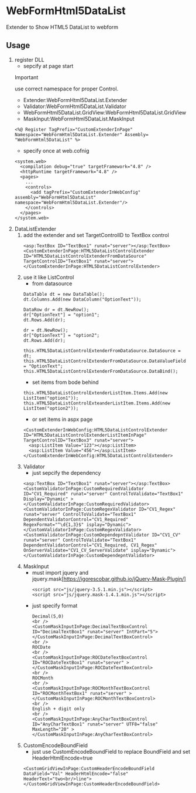 # WebFormHtml5DataList
Extender to Show HTML5 DataList to webform

## Usage
1. register DLL
   - sepcify at page start
   > [!IMPORTANT]
   > use correct namespace for proper Control.
   > * Extender:WebFormHtml5DataList.Extender
   > * Validator:WebFormHtml5DataList.Validator
   > * WebFormHtml5DataList.GridView:WebFormHtml5DataList.GridView
   > * MaskInput:WebFormHtml5DataList.MaskInput
   ```
   <%@ Register TagPrefix="CustomExtenderInPage" Namespace="WebFormHtml5DataList.Extender" Assembly= "WebFormHtml5DataList" %>
   ```
   - specify once at web.cofnig 
   ```
   <system.web>
     <compilation debug="true" targetFramework="4.8" />
     <httpRuntime targetFramework="4.8" />
     <pages>
       ...
       <controls>
         <add tagPrefix="CustomExtenderInWebConfig" assembly="WebFormHtml5DataList" namespace="WebFormHtml5DataList.Extender"/>
       </controls>
     </pages>
   </system.web>
   ```
2. DataListExtender
   1. add the extender and set TargetControlID to TextBox control 
      ```
      <asp:TextBox ID="TextBox1" runat="server"></asp:TextBox>
      <CustomExtenderInPage:HTML5DataListControlExtender ID="HTML5DataListControlExtenderFromDataSource" TargetControlID="TextBox1" runat="server">                
      </CustomExtenderInPage:HTML5DataListControlExtender>
      ```
   2. use it like ListControl 
      - from datasource 
      ```
      DataTable dt = new DataTable();
      dt.Columns.Add(new DataColumn("OptionText"));
      
      DataRow dr = dt.NewRow();
      dr["OptionText"] = "option1";
      dt.Rows.Add(dr);
      
      dr = dt.NewRow();
      dr["OptionText"] = "option2";
      dt.Rows.Add(dr);
      
      this.HTML5DataListControlExtenderFromDataSource.DataSource = dt;
      this.HTML5DataListControlExtenderFromDataSource.DataValueField = "OptionText";
      this.HTML5DataListControlExtenderFromDataSource.DataBind();
      ```
      - set items from bode behind 
      ```
      this.HTML5DataListControlExtenderListItem.Items.Add(new ListItem("option1"));
      this.HTML5DataListControlExteanderListItem.Items.Add(new ListItem("option2"));
      ```
      - or set items in aspx page 
      ```
      <CustomExtenderInWebConfig:HTML5DataListControlExtender ID="HTML5DataListControlExtenderListItemInPage" TargetControlID="TextBox3" runat="server">
        <asp:ListItem Value="123"></asp:ListItem>
        <asp:ListItem Value="456"></asp:ListItem>
      </CustomExtenderInWebConfig:HTML5DataListControlExtender>
      ```
   3. Validator
      - just sepcify the dependency
      ```
      <asp:TextBox ID="TextBox1" runat="server"></asp:TextBox>
      <CustomValidatorInPage:CustomRequiredValidator ID="CV1_Required" runat="server" ControlToValidate="TextBox1" Display="Dynamic" ></CustomValidatorInPage:CustomRequiredValidator>
      <CustomValidatorInPage:CustomRegexValidator ID="CV1_Regex" runat="server" ControlToValidate="TextBox1" DependentValidatorControl="CV1_Required" RegexFormat="^\d{1,3}$" isplay="Dynamic"></CustomValidatorInPage:CustomRegexValidator>
      <CustomValidatorInPage:CustomDependepntValidator ID="CV1_CV" runat="server" ControlToValidate="TextBox1" DependentValidatorControl="CV1_Required, CV1_Regex" OnServerValidate="CV1_CV_ServerValidate" isplay="Dynamic"></CustomValidatorInPage:CustomDependepntValidator>
      ```
   5. MaskInput
      - must import jquery and jquery.mask[https://igorescobar.github.io/jQuery-Mask-Plugin/]
        ```
        <script src="js/jquery-3.5.1.min.js"></script>
        <script src="js/jquery.mask-1.4.1.min.js"></script>        
        ```
      - just specify format
        ```
        Decimal(5,0)
        <br />
        <CustomMaskInputInPage:DecimalTextBoxControl ID="DecimalTextBox1" runat="server" IntPart="5"></CustomMaskInputInPage:DecimalTextBoxControl>
        <br />
        ROCDate
        <br />
        <CustomMaskInputInPage:ROCDateTextBoxControl ID="ROCDateTextBox1" runat="server" ></CustomMaskInputInPage:ROCDateTextBoxControl>
        <br />
        ROCMonth
        <br />
        <CustomMaskInputInPage:ROCMonthTextBoxControl ID="ROCMonthTextBox1" runat="server" ></CustomMaskInputInPage:ROCMonthTextBoxControl>
        <br />
        English + digit only
        <br />
        <CustomMaskInputInPage:AnyCharTextBoxControl ID="AnyCharTextBox1" runat="server" UTF8="false" MaxLength="20" ></CustomMaskInputInPage:AnyCharTextBoxControl>        
        ```
   6. CustomEncodeBoundField
      - just use CustomEncodeBoundField to replace BoundField and set HeaderHtmlEncode=true
      ```
      <CustomGridViewInPage:CustomHeaderEncodeBoundField DataField="Val" HeaderHtmlEncode="false" HeaderText="two<br/>line"></CustomGridViewInPage:CustomHeaderEncodeBoundField>
      ```